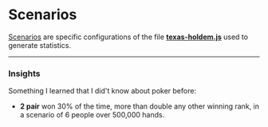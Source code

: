 # Scenarios

[Scenarios](https://github.com/wrightben/math/tree/master/Poker/Auto/Scenario) are specific configurations of the file **[texas-holdem.js](https://github.com/wrightben/texas-holdem)** used to generate statistics.


---

### Insights

Something I learned that I did't know about poker before:
- **2 pair** won 30% of the time, more than double any other winning rank, in a scenario of 6 people over 500,000 hands.
